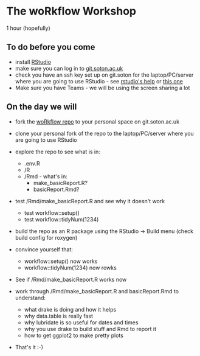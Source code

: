 # The woRkflow Workshop

1 hour (hopefully)

## To do before you come

 * install [RStudio](https://rstudio.com/products/rstudio/)
 * make sure you can log in to [git.soton.ac.uk](git.soton.ac.uk/)
 * check you have an ssh key set up on git.soton for the laptop/PC/server where you are going to use RStudio - see [rstudio's help](https://support.rstudio.com/hc/en-us/articles/200532077-Version-Control-with-Git-and-SVN) or [this one](https://happygitwithr.com/ssh-keys.html)
 * Make sure you have Teams - we will be using the screen sharing a lot

## On the day we will

 * fork the [woRkflow repo](https://git.soton.ac.uk/SERG/workflow) to your personal space on git.soton.ac.uk
 * clone your personal fork of the repo to the laptop/PC/server where you are going to use RStudio 
 * explore the repo to see what is in:
   * .env.R
   * /R
   * /Rmd - what's in:
     *  make_basicReport.R?
     *  basicReport.Rmd?
 * test /Rmd/make_basicReport.R and see why it doesn't work
    * test workflow::setup()
    * test workflow::tidyNum(1234)
 * build the repo as an R package using the RStudio -> Build menu (check build config for roxygen)
 * convince yourself that:
    * workflow::setup() now works
    * workflow::tidyNum(1234) now rowks
 * See if /Rmd/make_basicReport.R works now
 * work through /Rmd/make_basicReport.R and basicReport.Rmd to understand:
   * what drake is doing and how it helps
   * why data.table is really fast
   * why lubridate is so useful for dates and times
   * why you use drake to build stuff and Rmd to report it
   * how to get ggplot2 to make pretty plots
  
 * That's it :-)